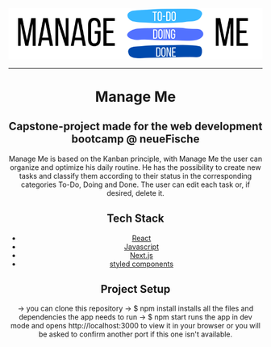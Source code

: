 <div align="center">
<img src="./public/logo/Logo.svg"
</div>

---


# Manage Me

## Capstone-project made for the web development bootcamp @ neueFische

Manage Me is based on the Kanban principle, with Manage Me the user can organize and optimize his daily routine. He has the possibility to create new tasks and classify them according to their status in the corresponding categories To-Do, Doing and Done. The user can edit each task or, if desired, delete it.


## Tech Stack

- [React](https://reactjs.org/)
- [Javascript](https://developer.mozilla.org/en-US/docs/Web/JavaScript#tutorials)
- [Next.js](https://nextjs.org/)
- [styled components](https://styled-components.com/)


## Project Setup

-> you can clone this repository
-> $ npm install installs all the files and dependencies the app needs to run
-> $ npm start runs the app in dev mode and opens http://localhost:3000 to view it in your browser or you will be asked to confirm another port if this one isn't available.
